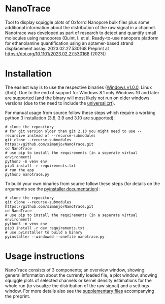 # NanoTrace

Tool to display squiggle plots of Oxforrd Nanopore bulk files plus some additional information about the distribution of the raw signal in a channel. Nanotrace was developed as part of research to detect and quantify small molecules using nanopores (Quint, I. et al. Ready-to-use nanopore platform for ethanolamine quantification using an aptamer-based strand displacement assay. 2023.02.27.530168 Preprint at https://doi.org/10.1101/2023.02.27.530168 (2023))

# Installation

The easiest way is to use the respective binaries ([Windows v1.0.0](https://github.com/simanjo/NanoTrace/releases/download/v1.0.0/nanotrace.exe), Linux  (tbd)).
Due to the end of support for Windows 8.1 only Windows 10 and later are supported (and the binary will most likely not run on older windows versions (due to the need to include the [universal crt](https://devblogs.microsoft.com/cppblog/introducing-the-universal-crt/)).

For manual usage from source follow these steps which require a working python 3 installation (3.8, 3.9 and 3.10 are supported):
```
# clone the repository
# for git version older than git 2.13 you might need to use --recursive instead of --recurse-submodules
git clone --recurse-submodules https://github.com/simanjo/NanoTrace.git
cd NanoTrace
# use pip to install the requirements (in a seperate virtual environment)
python3 -m venv env
pip3 install -r requirements.txt
# run the app
python3 nanotrace.py
```
To build your own binaries from source follow these steps (for details on the arguments see the [pyinstaller documentation](https://pyinstaller.org/en/stable/usage.html#options)):
```
# clone the repository
git clone --recurse-submodules https://github.com/simanjo/NanoTrace.git
cd NanoTrace
# use pip to install the requirements (in a seperate virtual environment)
python3 -m venv env
pip3 install -r dev_requirements.txt
# use pyinstaller to build a binary
pyinstaller --windowed --onefile nanotrace.py
```

# Usage instructions

NanoTrace consists of 3 components; an overview window, showing general information about the currently loaded file, a plot window, showing squiggle plots of selected channels or kernel density estimations for the whole run (to visualize the distribution of the raw signal) and a settings window. For more details also see the [supplementary files](https://www.biorxiv.org/content/10.1101/2023.02.27.530168v1.supplementary-material) accompanying the preprint.
